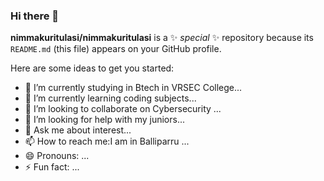 ### Hi there 👋


**nimmakuritulasi/nimmakuritulasi** is a ✨ _special_ ✨ repository because its `README.md` (this file) appears on your GitHub profile.

Here are some ideas to get you started:

- 🔭 I’m currently studying  in Btech in VRSEC College...
- 🌱 I’m currently learning  coding subjects...
- 👯 I’m looking to collaborate on Cybersecurity ...
- 🤔 I’m looking for help with my juniors...
- 💬 Ask me about  interest...
- 📫 How to reach me:I am in Balliparru ...
- 😄 Pronouns: ...
- ⚡ Fun fact: ...


